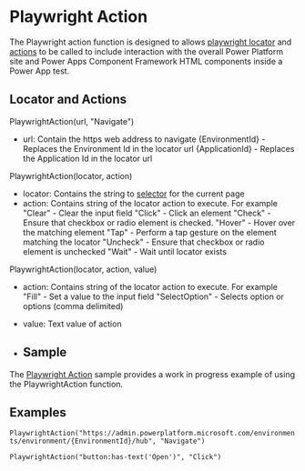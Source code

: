 # Playwright Action

The Playwright action function is designed to allows [playwright locator](https://playwright.dev/docs/locators#locate-by-css-or-xpath) and [actions](https://playwright.dev/dotnet/docs/api/class-locator) to be called to include interaction with the overall Power Platform site and Power Apps Component Framework HTML components inside a Power App test.

## Locator and Actions

PlaywrightAction(url, "Navigate")

- url: Contain the https web address to navigate
    {EnvironmentId} - Replaces the Environment Id in the locator url
    {ApplicationId} - Replaces the Application Id in the locator url

PlaywrightAction(locator, action)

- locator: Contains the string to [selector](https://playwright.dev/dotnet/docs/api/class-page#page-locator) for the current page
- action: Contains string of the locator action to execute. For example
    "Clear" - Clear the input field
    "Click" - Click an element
    "Check" - Ensure that checkbox or radio element is checked.
    "Hover" - Hover over the matching element
    "Tap" - Perform a tap gesture on the element matching the locator
    "Uncheck" - Ensure that checkbox or radio element is unchecked
    "Wait" - Wait until locator exists

PlaywrightAction(locator, action, value)

- action: Contains string of the locator action to execute. For example
    "Fill" - Set a value to the input field
    "SelectOption" - Selects option or options (comma delimited)
- value: Text value of action

- ## Sample

The [Playwright Action](../../samples/playwrightaction/testPlan.fx.yaml) sample provides a work in progress example of using the PlaywrightAction function.

## Examples

`PlaywrightAction("https://admin.powerplatform.microsoft.com/environments/environment/{EnvironmentId}/hub", "Navigate")`

`PlaywrightAction("button:has-text('Open')", "Click")`
